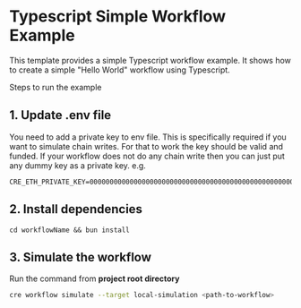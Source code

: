 # Typescript Simple Workflow Example

This template provides a simple Typescript workflow example. It shows how to create a simple "Hello World" workflow using Typescript.

Steps to run the example

## 1. Update .env file

You need to add a private key to env file. This is specifically required if you want to simulate chain writes. For that to work the key should be valid and funded.
If your workflow does not do any chain write then you can just put any dummy key as a private key. e.g.
```
CRE_ETH_PRIVATE_KEY=0000000000000000000000000000000000000000000000000000000000000001
```

## 2. Install dependencies
```
cd workflowName && bun install
```

## 3. Simulate the workflow
Run the command from <b>project root directory</b>

```bash
cre workflow simulate --target local-simulation <path-to-workflow>
```
